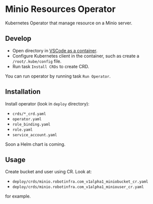 # Minio Resources Operator

Kubernetes Operator that manage resource on a Minio server.

## Develop

- Open directory in [VSCode as a container](https://code.visualstudio.com/docs/remote/containers).
- Configure Kubernetes client in the container, such as create a `/root/.kube/config` file.
- Run task `Install CRDs` to create CRD.

You can run operator by running task `Run Operator`.

## Installation

Install operator (look in `deploy` directory):

- `crds/*_crd.yaml`
- `operator.yaml`
- `role_binding.yaml`
- `role.yaml`
- `service_account.yaml`

Soon a Helm chart is coming.

## Usage

Create bucket and user using CR. Look at:

- `deploy/crds/minio.robotinfra.com_v1alpha1_miniobucket_cr.yaml`
- `deploy/crds/minio.robotinfra.com_v1alpha1_miniouser_cr.yaml`

for example.
